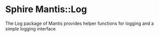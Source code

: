# Sphire Mantis::Log

The Log package of Mantis provides helper functions for logging and a simple logging interface